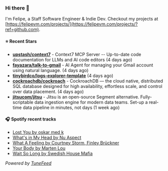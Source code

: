 ### Hi there 👋

I'm Felipe, a Staff Software Engineer & Indie Dev. Checkout my projects at [https://felipevm.com/projects/](https://felipevm.com/projects/?ref=github.com).

#### ⭐ Recent Stars
- **[upstash/context7](https://github.com/upstash/context7)** - Context7 MCP Server -- Up-to-date code documentation for LLMs and AI code editors (4 days ago)
- **[fayazara/talk-to-gmail](https://github.com/fayazara/talk-to-gmail)** - AI Agent for managing your Gmail account using natural language. (4 days ago)
- **[tinybirdco/logs-explorer-template](https://github.com/tinybirdco/logs-explorer-template)** (4 days ago)
- **[cockroachdb/cockroach](https://github.com/cockroachdb/cockroach)** - CockroachDB — the cloud native, distributed SQL database designed for high availability, effortless scale, and control over data placement. (4 days ago)
- **[jitsucom/jitsu](https://github.com/jitsucom/jitsu)** - Jitsu is an open-source Segment alternative. Fully-scriptable data ingestion engine for modern data teams. Set-up a real-time data pipeline in minutes, not days (1 week ago)

#### 🎧 Spotify recent tracks
- [Lost You by oskar med k](https://open.spotify.com/track/2Z6UTk8VRdn0I6mwM98FCG)
- [What&#39;s in My Head by Nu Aspect](https://open.spotify.com/track/4woprVN4PLmhBhqAVi09YF)
- [What A Feeling by Courtney Storm, Finley Brückner](https://open.spotify.com/track/4MqY1JHLLfI0V62iZ3MDNa)
- [Your Body by Marten Lou](https://open.spotify.com/track/1NKjc6bRHutPoaVtYclFC3)
- [Wait So Long by Swedish House Mafia](https://open.spotify.com/track/1UlkpIKiVchDMB03AN6LmT)

_Powered by [TuneFeed](https://tunefeed.app?ref=github.com)_
